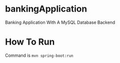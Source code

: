 # bankingApplication
Banking Application With A MySQL Database Backend


# How To Run
Command is `mvn spring-boot:run`